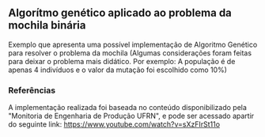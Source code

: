 ## Algorítmo genético aplicado ao problema da mochila binária
Exemplo que apresenta uma possível implementação de Algoritmo Genético para resolver o problema da mochila (Algumas considerações foram feitas para deixar o problema mais didático. Por exemplo: A população é de apenas 4 indivíduos e o valor da mutação foi escolhido como 10%)

### Referências
A implementação realizada foi baseada no conteúdo disponibilizado pela "Monitoria de Engenharia de Produção UFRN", e pode ser acessado apartir do seguinte link:
https://www.youtube.com/watch?v=sXzFIrSt11o
